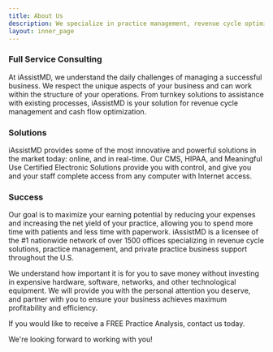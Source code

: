 ```yaml
---
title: About Us
description: We specialize in practice management, revenue cycle optimization, and private practice business support
layout: inner_page
---
```


### Full Service Consulting 
At iAssistMD, we understand the daily challenges of managing a successful business. We respect the unique aspects of your business and can work within the structure of your operations. From turnkey solutions to assistance with existing processes, iAssistMD is your solution for revenue cycle management and cash flow optimization.

### Solutions 
iAssistMD provides some of the most innovative and powerful solutions in the market today: online, and in real-time. Our CMS, HIPAA, and Meaningful Use Certified Electronic Solutions provide you with control, and give you and your staff complete access from any computer with Internet access.

### Success 
Our goal is to maximize your earning potential by reducing your expenses and increasing the net yield of your practice, allowing you to spend more time with patients and less time with paperwork. iAssistMD is a licensee of the #1 nationwide network of over 1500 offices specializing in revenue cycle solutions, practice management, and private practice business support throughout the U.S.

We understand how important it is for you to save money without investing in expensive hardware, software, networks, and other technological equipment. We will provide you with the personal attention you deserve, and partner with you to ensure your business achieves maximum profitability and efficiency.

If you would like to receive a FREE Practice Analysis, contact us today.

We're looking forward to working with you!